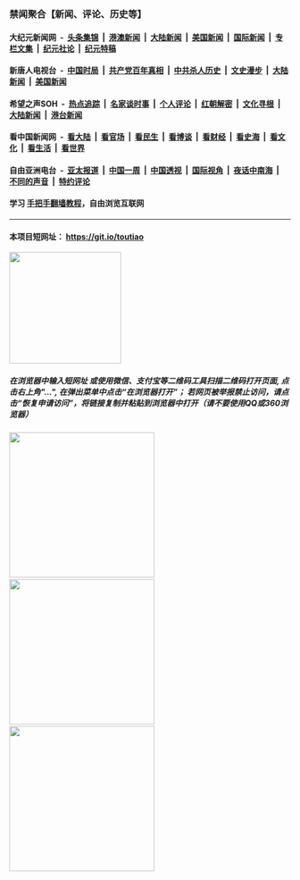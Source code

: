 ### 禁闻聚合【新闻、评论、历史等】

#### 大纪元新闻网 &nbsp;-&nbsp; [头条集锦](indexes/E头条集锦.md?t=02041544) &nbsp;|&nbsp; [港澳新闻](indexes/E港澳新闻.md?t=02041544)  &nbsp;|&nbsp; [大陆新闻](indexes/E大陆新闻.md?t=02041544) &nbsp;|&nbsp; [美国新闻](indexes/E美国新闻.md?t=02041544) &nbsp;|&nbsp; [国际新闻](indexes/E国际新闻.md?t=02041544) &nbsp;|&nbsp; [专栏文集](indexes/E专栏文集.md?t=02041544) &nbsp;|&nbsp; [纪元社论](indexes/E纪元社论.md?t=02041544) &nbsp;|&nbsp; [纪元特稿](indexes/E纪元特稿.md?t=02041544) 

#### 新唐人电视台 &nbsp;-&nbsp; [中国时局](indexes/N中国时局.md?t=02041544) &nbsp;|&nbsp; [共产党百年真相](indexes/N共产党百年真相.md?t=02041544) &nbsp;|&nbsp; [中共杀人历史](indexes/N中共杀人历史.md?t=02041544) &nbsp;|&nbsp; [文史漫步](indexes/N文史漫步.md?t=02041544) &nbsp;|&nbsp; [大陆新闻](indexes/N大陆新闻.md?t=02041544) &nbsp;|&nbsp; [美国新闻](indexes/N美国新闻.md?t=02041544)

#### 希望之声SOH &nbsp;-&nbsp; [热点追踪](indexes/H热点追踪.md?t=02041544) &nbsp;|&nbsp; [名家谈时事](indexes/H名家谈时事.md?t=02041544) &nbsp;|&nbsp; [个人评论](indexes/H个人评论.md?t=02041544)  &nbsp;|&nbsp; [红朝解密](indexes/H红朝解密.md?t=02041544) &nbsp;|&nbsp; [文化寻根](indexes/H文化寻根.md?t=02041544) &nbsp;|&nbsp; [大陆新闻](indexes/H大陆新闻.md?t=02041544) &nbsp;|&nbsp; [港台新闻](indexes/H港台新闻.md?t=02041544)

#### 看中国新闻网 &nbsp;-&nbsp; [看大陆](indexes/S看大陆.md?t=02041544) &nbsp;|&nbsp; [看官场](indexes/S看官场.md?t=02041544) &nbsp;|&nbsp; [看民生](indexes/S看民生.md?t=02041544)  &nbsp;|&nbsp; [看博谈](indexes/S看博谈.md?t=02041544) &nbsp;|&nbsp; [看财经](indexes/S看财经.md?t=02041544) &nbsp;|&nbsp; [看史海](indexes/S看史海.md?t=02041544) &nbsp;|&nbsp; [看文化](indexes/S看文化.md?t=02041544) &nbsp;|&nbsp; [看生活](indexes/S看生活.md?t=02041544) &nbsp;|&nbsp; [看世界](indexes/S看世界.md?t=02041544)

#### 自由亚洲电台 &nbsp;-&nbsp; [亚太报道](indexes/R亚太报道.md?t=02041544) &nbsp;|&nbsp; [中国一周](indexes/R中国一周.md?t=02041544) &nbsp;|&nbsp; [中国透视](indexes/R中国透视.md?t=02041544)  &nbsp;|&nbsp; [国际视角](indexes/R国际视角.md?t=02041544) &nbsp;|&nbsp; [夜话中南海](indexes/R夜话中南海.md?t=02041544) &nbsp;|&nbsp; [不同的声音](indexes/R不同的声音.md?t=02041544) &nbsp;|&nbsp; [特约评论](indexes/R特约评论.md?t=02041544)

#### 学习 [手把手翻墙教程](https://github.com/gfw-breaker/guides/wiki)，自由浏览互联网

----

#### 本项目短网址： https://git.io/toutiao
<img src="https://raw.githubusercontent.com/gfw-breaker/banned-news/master/scripts/img/qr.png" width="200px"/>  

##### 在浏览器中输入短网址 或使用微信、支付宝等二维码工具扫描二维码打开页面, 点击右上角"...", 在弹出菜单中点击“在浏览器打开”； 若网页被举报禁止访问，请点击“恢复申请访问”，将链接复制并粘贴到浏览器中打开（请不要使用QQ或360浏览器）

<img src="https://raw.githubusercontent.com/gfw-breaker/banned-news/master/scripts/img/1.png" width="260px"/> &nbsp; <img src="https://raw.githubusercontent.com/gfw-breaker/banned-news/master/scripts/img/2.png" width="260px"/> &nbsp; <img src="https://raw.githubusercontent.com/gfw-breaker/banned-news/master/scripts/img/3.png" width="260px"/>

